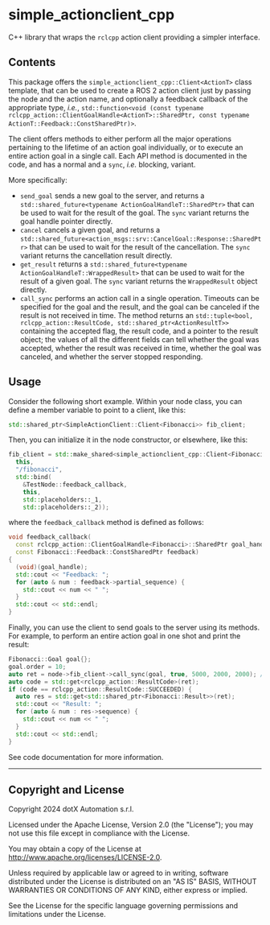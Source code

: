 # simple_actionclient_cpp

C++ library that wraps the `rclcpp` action client providing a simpler interface.

## Contents

This package offers the `simple_actionclient_cpp::Client<ActionT>` class template, that can be used to create a ROS 2 action client just by passing the node and the action name, and optionally a feedback callback of the appropriate type, *i.e.*, `std::function<void (const typename rclcpp_action::ClientGoalHandle<ActionT>::SharedPtr, const typename ActionT::Feedback::ConstSharedPtr)>`.

The client offers methods to either perform all the major operations pertaining to the lifetime of an action goal individually, or to execute an entire action goal in a single call. Each API method is documented in the code, and has a normal and a `sync`, *i.e.* blocking, variant.

More specifically:

- `send_goal` sends a new goal to the server, and returns a `std::shared_future<typename ActionGoalHandleT::SharedPtr>` that can be used to wait for the result of the goal. The `sync` variant returns the goal handle pointer directly.
- `cancel` cancels a given goal, and returns a `std::shared_future<action_msgs::srv::CancelGoal::Response::SharedPtr>` that can be used to wait for the result of the cancellation. The `sync` variant returns the cancellation result directly.
- `get_result` returns a `std::shared_future<typename ActionGoalHandleT::WrappedResult>` that can be used to wait for the result of a given goal. The `sync` variant returns the `WrappedResult` object directly.
- `call_sync` performs an action call in a single operation. Timeouts can be specified for the goal and the result, and the goal can be canceled if the result is not received in time. The method returns an `std::tuple<bool, rclcpp_action::ResultCode, std::shared_ptr<ActionResultT>>` containing the accepted flag, the result code, and a pointer to the result object; the values of all the different fields can tell whether the goal was accepted, whether the result was received in time, whether the goal was canceled, and whether the server stopped responding.

## Usage

Consider the following short example. Within your node class, you can define a member variable to point to a client, like this:

```cpp
std::shared_ptr<SimpleActionClient::Client<Fibonacci>> fib_client;
```

Then, you can initialize it in the node constructor, or elsewhere, like this:

```cpp
fib_client = std::make_shared<simple_actionclient_cpp::Client<Fibonacci>>(
  this,
  "/fibonacci",
  std::bind(
    &TestNode::feedback_callback,
    this,
    std::placeholders::_1,
    std::placeholders::_2));
```

where the `feedback_callback` method is defined as follows:

```cpp
void feedback_callback(
  const rclcpp_action::ClientGoalHandle<Fibonacci>::SharedPtr goal_handle,
  const Fibonacci::Feedback::ConstSharedPtr feedback)
{
  (void)(goal_handle);
  std::cout << "Feedback: ";
  for (auto & num : feedback->partial_sequence) {
    std::cout << num << " ";
  }
  std::cout << std::endl;
}
```

Finally, you can use the client to send goals to the server using its methods. For example, to perform an entire action goal in one shot and print the result:

```cpp
Fibonacci::Goal goal{};
goal.order = 10;
auto ret = node->fib_client->call_sync(goal, true, 5000, 2000, 2000); // Notice all the timeouts for the different phases of the action goal
auto code = std::get<rclcpp_action::ResultCode>(ret);
if (code == rclcpp_action::ResultCode::SUCCEEDED) {
  auto res = std::get<std::shared_ptr<Fibonacci::Result>>(ret);
  std::cout << "Result: ";
  for (auto & num : res->sequence) {
    std::cout << num << " ";
  }
  std::cout << std::endl;
}
```

See code documentation for more information.

---

## Copyright and License

Copyright 2024 dotX Automation s.r.l.

Licensed under the Apache License, Version 2.0 (the "License"); you may not use this file except in compliance with the License.

You may obtain a copy of the License at <http://www.apache.org/licenses/LICENSE-2.0>.

Unless required by applicable law or agreed to in writing, software distributed under the License is distributed on an "AS IS" BASIS, WITHOUT WARRANTIES OR CONDITIONS OF ANY KIND, either express or implied.

See the License for the specific language governing permissions and limitations under the License.
